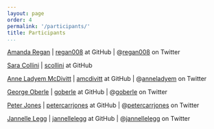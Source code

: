 ```yaml
---
layout: page
order: 4
permalink: '/participants/'
title: Participants
...
```


[Amanda Regan](http://amanda-regan.com) | [regan008](https://github.com/regan008) at GitHub | @[regan008](https://twitter.com/regan008) on Twitter

[Sara Collini](http://saracollini.wordpress.com) | [scollini](https://github.com/scollini) at GitHub 

[Anne Ladyem McDivitt](http://anneladyem.wordpress.com) | [amcdivitt](https://github.com/amcdivitt) at GitHub | @[anneladyem](https://twitter.com/anneladyem) on Twitter

[George Oberle](http://georgeoberle.org/earlyrepublic/) | [goberle](https://github.com/georgeoberle/) at GitHub | @[goberle](https://twitter.com/goberle) on Twitter

[Peter Jones](http://petercarrjones.com/) | [petercarrjones](https://github.com/petercarrjones/) at GitHub | @[petercarrjones](https://twitter.com/petercarrjones) on Twitter

[Jannelle Legg](http://jannellelegg.com) | [jannellelegg](https://github.com/jannellelegg) at GitHub | @[jannellelegg](https://twitter.com/jannellelegg) on Twitter
